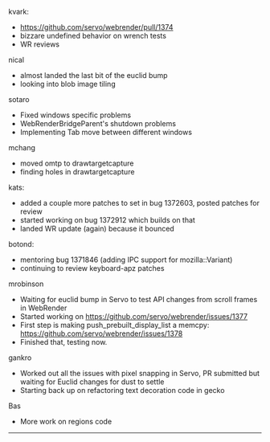kvark:
* https://github.com/servo/webrender/pull/1374
* bizzare undefined behavior on wrench tests
* WR reviews



nical
* almost landed the last bit of the euclid bump
* looking into blob image tiling



sotaro
* Fixed windows specific problems
* WebRenderBridgeParent's shutdown problems
* Implementing Tab move between different windows



mchang
* moved omtp to drawtargetcapture
* finding holes in drawtargetcapture



kats:
* added a couple more patches to set in bug 1372603, posted patches for review
* started working on bug 1372912 which builds on that
* landed WR update (again) because it bounced



botond:
* mentoring bug 1371846 (adding IPC support for mozilla::Variant) 
* continuing to review keyboard-apz patches







mrobinson
* Waiting for euclid bump in Servo to test API changes from scroll frames in WebRender
* Started working on https://github.com/servo/webrender/issues/1377
* First step is making push_prebuilt_display_list a memcpy: https://github.com/servo/webrender/issues/1378
* Finished that, testing now.



gankro
* Worked out all the issues with pixel snapping in Servo, PR submitted but waiting for Euclid changes for dust to settle
* Starting back up on refactoring text decoration code in gecko



Bas
* More work on regions code

________________


